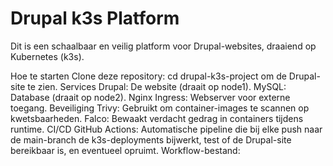 # Drupal k3s Platform
Dit is een schaalbaar en veilig platform voor Drupal-websites, draaiend op Kubernetes (k3s).

Hoe te starten
Clone deze repository: cd drupal-k3s-project om de Drupal-site te zien.
Services
Drupal: De website (draait op node1).
MySQL: Database (draait op node2).
Nginx Ingress: Webserver voor externe toegang.
Beveiliging
Trivy: Gebruikt om container-images te scannen op kwetsbaarheden.
Falco: Bewaakt verdacht gedrag in containers tijdens runtime.
CI/CD
GitHub Actions: Automatische pipeline die bij elke push naar de main-branch de k3s-deployments bijwerkt, test of de Drupal-site bereikbaar is, en eventueel opruimt.
Workflow-bestand:  
